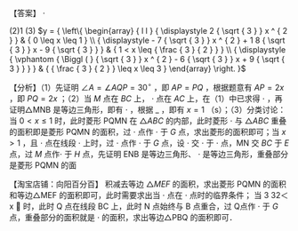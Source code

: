 【答案】 $\cdot$

(2)1 (3) $y = { \left\{ \begin{array} { l l } { \displaystyle 2 { \sqrt { 3 } } x ^ { 2 } } & { 0 \leq x \leq 1 } \\ { \displaystyle - 7 { \sqrt { 3 } } x ^ { 2 } + 1 8 { \sqrt { 3 } } x - 9 { \sqrt { 3 } } } & { 1 < x \leq { \frac { 3 } { 2 } } } \\ { \displaystyle { \vphantom { \Biggl ( } { \sqrt { 3 } } x ^ { 2 } - 6 { \sqrt { 3 } } x + 9 { \sqrt { 3 } } } } & { { \frac { 3 } { 2 } } \leq x \leq 3 } \end{array} \right. }$

【分析】（1）先证明 $\angle A = \angle A Q P { = } 3 0 ^ { \circ }$ ，即 $A P { = } P Q$ ，根据题意有 $A P { = } 2 x$ ，即 $P Q = 2 x$ ；（2）当 $M$ 点在 $B C$ 上， $\cdot$ 点在 $A C$ 上，在（1）中已求得 $\cdot$ ，再证明△MNB 是等边三角形，即有 $\cdot$ ，根据 $\_$ ，即有 $x { = } 1$ （s）；（3）分类讨论：当 $0 { < } x \leq 1$ 时，此时菱形 PQMN 在 $\triangle A B C$ 的内部，此时菱形 $\cdot$ 与 $\triangle A B C$ 重叠的面积即是菱形 PQMN 的面积，过 $\cdot$ 点作 $\cdot$ 于 $G$ 点，求出菱形的面积即可；当 $x { > } 1$ ，且 $\cdot$ 点在线段 $\cdot$ 上时，过 $\cdot$ 点作 $\cdot$ 于 $G$ 点，设 $\cdot$ 交 $\cdot$ 于 $\cdot$ 点，MN 交 $B C$ 于 $E$ 点，过 $M$ 点作$\cdot$ 于 $H$ 点，先证明 ENB 是等边三角形、 $\cdot$ 是等边三角形，重叠部分是菱形 PQMN 的面

【淘宝店铺：向阳百分百】 积减去等边 $\triangle M E F$ 的面积，求出菱形 PQMN 的面积和等边△MEF 的面积即可，此时需要求出当 $\cdot$ 点在 $\cdot$ 点时的临界条件； 当 3 32＜x  时，此时 Q 点在线段 BC 上，此时 N 点始终与 B 点重合，过 Q点作 $\cdot$ 于 $G$ 点，重叠部分的面积就是 $\cdot$ 的面积，求出等边△PBQ 的面积即可．
